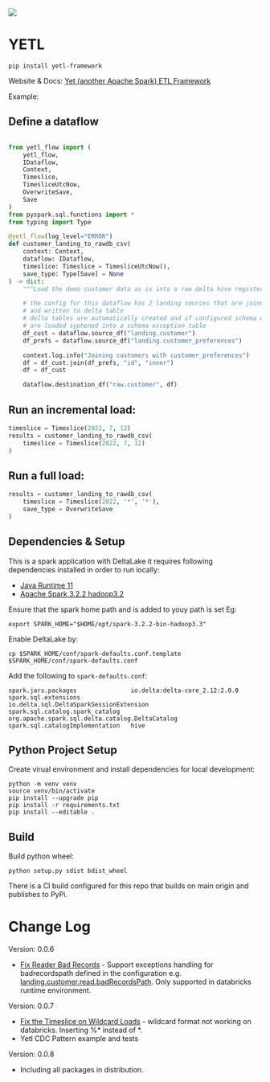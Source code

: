 <img src="https://img.shields.io/badge/Python-v3.8-blue">

# YETL

`pip install yetl-framework`

Website & Docs: [Yet (another Apache Spark) ETL Framework](https://www.yetl.io/)


Example:

## Define a dataflow

```python

from yetl_flow import (
    yetl_flow, 
    IDataflow, 
    Context, 
    Timeslice, 
    TimesliceUtcNow, 
    OverwriteSave, 
    Save
)
from pyspark.sql.functions import *
from typing import Type

@yetl_flow(log_level="ERROR")
def customer_landing_to_rawdb_csv(
    context: Context, 
    dataflow: IDataflow, 
    timeslice: Timeslice = TimesliceUtcNow(), 
    save_type: Type[Save] = None
) -> dict:
    """Load the demo customer data as is into a raw delta hive registered table."""

    # the config for this dataflow has 2 landing sources that are joined
    # and written to delta table
    # delta tables are automatically created and if configured schema exceptions
    # are loaded syphened into a schema exception table
    df_cust = dataflow.source_df("landing.customer")
    df_prefs = dataflow.source_df("landing.customer_preferences")

    context.log.info("Joining customers with customer_preferences")
    df = df_cust.join(df_prefs, "id", "inner")
    df = df_cust

    dataflow.destination_df("raw.customer", df)
```

## Run an incremental load:

```python
timeslice = Timeslice(2022, 7, 12)
results = customer_landing_to_rawdb_csv(
    timeslice = Timeslice(2022, 7, 12)
)
```

## Run a full load:

```python
results = customer_landing_to_rawdb_csv(
    timeslice = Timeslice(2022, '*', '*'),
    save_type = OverwriteSave
)
```

## Dependencies & Setup

This is a spark application with DeltaLake it requires following dependencies installed in order to run locally:
- [Java Runtime 11](https://openjdk.org/install/)
- [Apache Spark 3.2.2 hadoop3.2](https://spark.apache.org/downloads.html)

Ensure that the spark home path and is added to youy path is set Eg:
```
export SPARK_HOME="$HOME/opt/spark-3.2.2-bin-hadoop3.3"
```

Enable DeltaLake by:
```
cp $SPARK_HOME/conf/spark-defaults.conf.template  $SPARK_HOME/conf/spark-defaults.conf
```
Add the following to `spark-defaults.conf`:
```
spark.jars.packages               io.delta:delta-core_2.12:2.0.0
spark.sql.extensions              io.delta.sql.DeltaSparkSessionExtension
spark.sql.catalog.spark_catalog   org.apache.spark.sql.delta.catalog.DeltaCatalog
spark.sql.catalogImplementation   hive
```

## Python Project Setup

Create virual environment and install dependencies for local development:

```
python -m venv venv
source venv/bin/activate
pip install --upgrade pip
pip install -r requirements.txt
pip install --editable .
```


## Build

Build python wheel:

```
python setup.py sdist bdist_wheel
```

There is a CI build configured for this repo that builds on main origin and publishes to PyPi.


# Change Log

Version: 0.0.6

-  [Fix Reader Bad Records](https://github.com/sibytes/yetl/issues/1) - Support exceptions handling for badrecordspath defined in the configuration e.g. [landing.customer.read.badRecordsPath](https://github.com/sibytes/yetl/blob/main/config/pipeline/dbx_dev/customer_landing_to_rawdb_csv.yaml). Only supported in databricks runtime environment.

Version: 0.0.7

- [Fix the Timeslice on Wildcard Loads](https://github.com/sibytes/yetl/issues/37) - wildcard format not working on databricks. Inserting %* instead of *.
- Yetl CDC Pattern example and tests

Version: 0.0.8

- Including all packages in distribution.